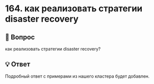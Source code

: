 # 164. как реализовать стратегии disaster recovery

## 🎯 Вопрос
как реализовать стратегии disaster recovery?

## 💡 Ответ

Подробный ответ с примерами из нашего кластера будет добавлен.
